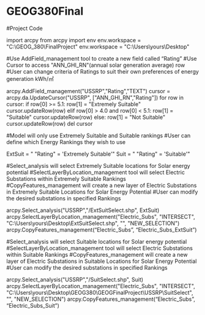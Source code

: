 # GEOG380Final
#Project Code

import arcpy
from arcpy import env
env.workspace = "C:\GEOG_380\FinalProject"
env.workspace = "C:\Users\yours\Desktop"
 
#Use AddField_management tool to create a new field called “Rating”
#Use Cursor to access "ANN_GHI_RN"(annual solar generation average) row
#User can change criteria of Ratings to suit their own preferences of energy generation kWh/㎡
 
arcpy.AddField_management("USSRP","Rating","TEXT")
cursor = arcpy.da.UpdateCursor("USSRP", ["ANN_GHI_RN","Rating"])
for row in cursor:
     if row[0] >= 5.1:
         row[1] = "Extremely Suitable"
         cursor.updateRow(row)
     elif row[0] > 4.0 and row[0] < 5.1:
         row[1] = "Suitable"
         cursor.updateRow(row)
     else:
         row[1] = "Not Suitable"
         cursor.updateRow(row)
 del cursor
 
#Model will only use Extremely Suitable and Suitable rankings 
#User can define which Energy Rankings they wish to use
 
ExtSuit = " \"Rating\" = 'Extremely Suitable'"
Suit = " \"Rating\" = 'Suitable'"
 
#Select_analysis will select Extremely Suitable locations for Solar energy potential
#SelectLayerByLocation_management tool will select Electric Substations within Extremely Suitable Rankings
#CopyFeatures_management will create a new layer of Electric Substations in Extremely Suitable Locations for Solar Energy Potential
#User can modify the desired substations in specified Rankings
 
arcpy.Select_analysis("USSRP","/ExtSuitSelect.shp", ExtSuit)
arcpy.SelectLayerByLocation_management("Electric_Subs", "INTERSECT", "C:\Users\yours\Desktop\ExtSuitSelect.shp", "", "NEW_SELECTION")
arcpy.CopyFeatures_management(“Electric_Subs”, “Electric_Subs_ExtSuit”)
 
 
 
#Select_analysis will select Suitable locations for Solar energy potential
#SelectLayerByLocation_management tool will select Electric Substations within Suitable Rankings
#CopyFeatures_management will create a new layer of Electric Substations in Suitable Locations for Solar Energy Potential
#User can modify the desired substations in specified Rankings
 
arcpy.Select_analysis("USSRP","/SuitSelect.shp", Suit)
arcpy.SelectLayerByLocation_management("Electric_Subs", "INTERSECT", "C:\Users\yours\Desktop\GEOG380\GEOGFinalProject\USSRP\SuitSelect", "", "NEW_SELECTION")
arcpy.CopyFeatures_management(“Electric_Subs”, “Electric_Subs_Suit”)
 
